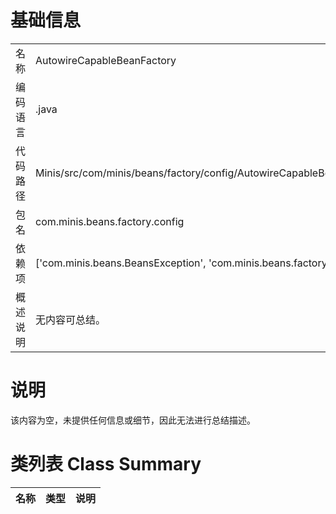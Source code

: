 # 基础信息

|      |      |
|------|------|
| 名称 | AutowireCapableBeanFactory |
| 编码语言 | .java |
| 代码路径 | Minis/src/com/minis/beans/factory/config/AutowireCapableBeanFactory.java |
| 包名 | com.minis.beans.factory.config |
| 依赖项 | ['com.minis.beans.BeansException', 'com.minis.beans.factory.BeanFactory'] |
| 概述说明 | 无内容可总结。 |

# 说明

该内容为空，未提供任何信息或细节，因此无法进行总结描述。

# 类列表 Class Summary

| 名称   | 类型  | 说明 |
|-------|------|-------------|




